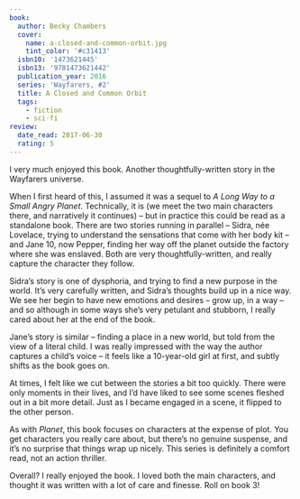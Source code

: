 ```yaml
---
book:
  author: Becky Chambers
  cover:
    name: a-closed-and-common-orbit.jpg
    tint_color: '#c31413'
  isbn10: '1473621445'
  isbn13: '9781473621442'
  publication_year: 2016
  series: 'Wayfarers, #2'
  title: A Closed and Common Orbit
  tags:
    - fiction
    - sci-fi
review:
  date_read: 2017-06-30
  rating: 5
---
```


I very much enjoyed this book. Another thoughtfully-written story in the Wayfarers universe.

When I first heard of this, I assumed it was a sequel to *A Long Way to a Small Angry Planet*. Technically, it is (we meet the two main characters there, and narratively it continues) – but in practice this could be read as a standalone book. There are two stories running in parallel – Sidra, née Lovelace, trying to understand the sensations that come with her body kit – and Jane 10, now Pepper, finding her way off the planet outside the factory where she was enslaved. Both are very thoughtfully-written, and really capture the character they follow.

Sidra’s story is one of dysphoria, and trying to find a new purpose in the world. It’s very carefully written, and Sidra’s thoughts build up in a nice way. We see her begin to have new emotions and desires – grow up, in a way – and so although in some ways she’s very petulant and stubborn, I really cared about her at the end of the book.

Jane’s story is similar – finding a place in a new world, but told from the view of a literal child. I was really impressed with the way the author captures a child’s voice – it feels like a 10-year-old girl at first, and subtly shifts as the book goes on.

At times, I felt like we cut between the stories a bit too quickly. There were only moments in their lives, and I’d have liked to see some scenes fleshed out in a bit more detail. Just as I became engaged in a scene, it flipped to the other person.

As with *Planet*, this book focuses on characters at the expense of plot. You get characters you really care about, but there’s no genuine suspense, and it’s no surprise that things wrap up nicely. This series is definitely a comfort read, not an action thriller.

Overall? I really enjoyed the book. I loved both the main characters, and thought it was written with a lot of care and finesse. Roll on book 3!